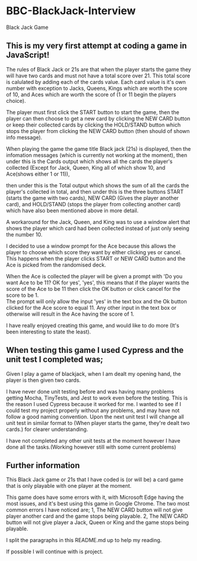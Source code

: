 # BBC-BlackJack-Interview

Black Jack Game

## This is my very first attempt at coding a game in JavaScript!
The rules of Black Jack or 21s are that when the player starts the game they will have two cards and must not have a total score over 21. 
This total score is calulated by adding each of the cards value. Each card value is it's own number with exception to Jacks, Queens, Kings which are worth the score of 10,
and Aces which are worth the score of (1 or 11 begin the players choice).

The player must first click the START button to start the game,
then the player can then choose to get a new card by clicking the NEW CARD button or keep their collected cards by clicking the HOLD/STAND button which stops the player from clicking the NEW CARD button (then should of shown info message). 

When playing the game the game title Black jack (21s) is displayed, then the infomation messages (which is currently not working at the moment), 
then under this is the Cards output which shows all the cards the player's collected (Except for Jack, Queen, King all of which show 10, and Ace(shows either 1 or 11)),

then under this is the Total output which shows the sum of all the cards the player's collected in total,
and then under this is the three buttons START (starts the game with two cards), NEW CARD (Gives the player another card),
and HOLD/STAND (stops the player from collecting another card) which have also been mentioned above in more detail.

A workaround for the Jack, Queen, and King was to use a window alert that shows the player which card had been collected instead of just only seeing the number 10.

I decided to use a window prompt for the Ace because this allows the player to choose which score they want by either clicking yes or cancel.
This happens when the player clicks START or NEW CARD button and the Ace is picked from the randomised deck. 

When the Ace is collected the player will be given a prompt with 'Do you want Ace to be 11? OK for yes', 'yes',
this means that if the player wants the score of the Ace to be 11 then click the OK button or click cancel for the score to be 1.  
The prompt will only allow the input 'yes' in the text box and the Ok button clicked for the Ace score to equal 11. 
Any other input in the text box or otherwise will result in the Ace having the score of 1.

I have really enjoyed creating this game, and would like to do more (It's been interesting to state the least). 

## When testing this game I used Cypress and the unit test I completed was;
Given I play a game of blackjack, when I am dealt my opening hand, the player is then given two cards.

I have never done unit testing before and was having many problems getting Mocha, TinyTests, and Jest to work even before the testing. This is the reason I used Cypress because it worked for me. 
I wanted to see if I could test my project properly without any problems, and may have not follow a good naming convention. 
Upon the next unit test I will change all unit test in similar format to (When player starts the game, they're dealt two cards.) for clearer understanding.

I have not completed any other unit tests at the moment however I have done all the tasks.(Working however still with some current problems)

## Further information
This Black Jack game or 21s that I have coded is (or will be) a card game that is only playable with one player at the moment. 

This game does have some errors with it, with Microsoft Edge having the most issues, and it's best using this game in Google Chrome.
The two most common errors I have noticed are;
1, The NEW CARD button will not give player another card and the game stops being playable.
2, The NEW CARD button will not give player a Jack, Queen or King and the game stops being playable.

I split the paragraphs in this README.md up to help my reading.

If possible I will continue with is project.
